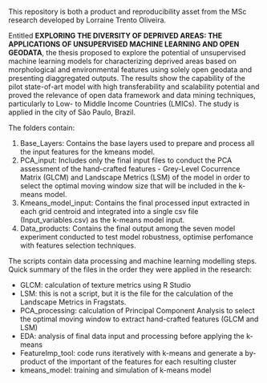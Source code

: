This repository is both a product and reproducibility asset from the MSc research developed by Lorraine Trento Oliveira.

Entitled **EXPLORING THE DIVERSITY OF DEPRIVED AREAS: THE APPLICATIONS OF UNSUPERVISED MACHINE LEARNING AND OPEN GEODATA**, the thesis proposed to explore the potential of unsupervised machine learning models for characterizing deprived areas based on morphological and environmental features using solely open geodata and presenting diaggregated outputs. The results show the capability of the pilot state-of-art model with high transferability and scalability potential and proved the relevance of open data framework and
data mining techniques, particularly to Low- to Middle Income Countries (LMICs). The study is applied in the city of São Paulo, Brazil. 

The folders contain:
1. Base_Layers: Contains the base layers used to prepare and process all the input features for the kmeans model. 
2. PCA_input: Includes only the final input files to conduct the PCA assessment of the hand-crafted features - Grey-Level Cocurrence Matrix (GLCM) and Landscape Metrics (LSM) of the model in order to select the optimal moving window size that will be included in the k-means model. 
3. Kmeans_model_input: Contains the final processed input extracted in each grid centroid and integrated into a single csv file (Input_variables.csv) as the k-means model input.
4. Data_products: Contains the final output among the seven model  experiment conducted to test model robustness, optimise perfomance with features selection techniques.

The scripts contain data processing and machine learning modelling steps. Quick summary of the files in the order they were applied in the research:
* GLCM: calculation of texture metrics using R Studio 
* LSM: this is not a script, but it is the file for the calculation of the Landscape Metrics in Fragstats.
* PCA_processing: calculation of Principal Component Analysis to select the optimal moving window to extract hand-crafted features (GLCM and LSM)
* EDA: analysis of final data input and processing before applying the k-means
* FeatureImp_tool: code runs iteratively with k-means and generate a by-product of the important of the features for each resulting cluster
* kmeans_model: training and simulation of k-means model
